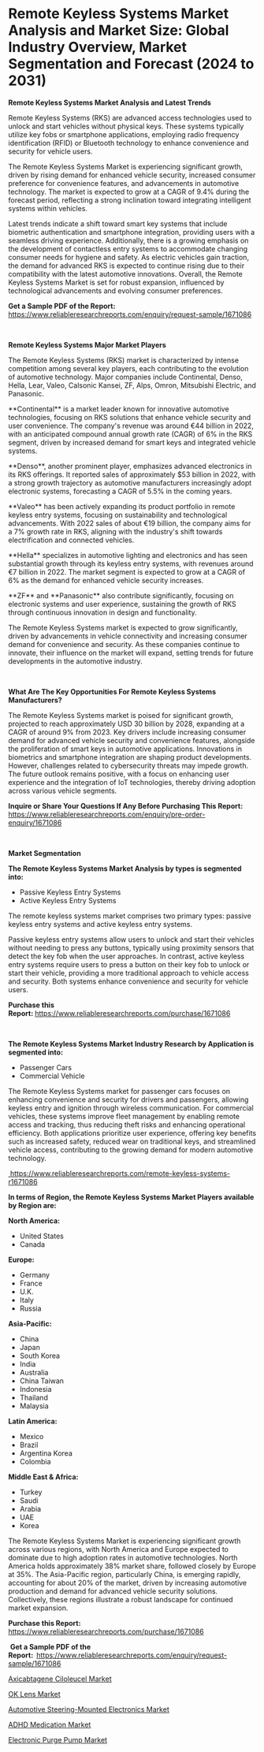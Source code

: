 <p><h1>Remote Keyless Systems Market Analysis and Market Size: Global Industry Overview, Market Segmentation and Forecast (2024 to 2031)</h1></p><p><strong>Remote Keyless Systems Market Analysis and Latest Trends</strong></p>
<p><p>Remote Keyless Systems (RKS) are advanced access technologies used to unlock and start vehicles without physical keys. These systems typically utilize key fobs or smartphone applications, employing radio frequency identification (RFID) or Bluetooth technology to enhance convenience and security for vehicle users. </p><p>The Remote Keyless Systems Market is experiencing significant growth, driven by rising demand for enhanced vehicle security, increased consumer preference for convenience features, and advancements in automotive technology. The market is expected to grow at a CAGR of 9.4% during the forecast period, reflecting a strong inclination toward integrating intelligent systems within vehicles.</p><p>Latest trends indicate a shift toward smart key systems that include biometric authentication and smartphone integration, providing users with a seamless driving experience. Additionally, there is a growing emphasis on the development of contactless entry systems to accommodate changing consumer needs for hygiene and safety. As electric vehicles gain traction, the demand for advanced RKS is expected to continue rising due to their compatibility with the latest automotive innovations. Overall, the Remote Keyless Systems Market is set for robust expansion, influenced by technological advancements and evolving consumer preferences.</p></p>
<p><strong>Get a Sample PDF of the Report:&nbsp;</strong> <a href="https://www.reliableresearchreports.com/enquiry/request-sample/1671086?utm_campaign=36&utm_medium=2&utm_source=Github&utm_content=ia&utm_term=20122024&utm_id=remote-keyless-systems">https://www.reliableresearchreports.com/enquiry/request-sample/1671086</a></p>
<p>&nbsp;</p>
<p><strong>Remote Keyless Systems Major Market Players</strong></p>
<p><p>The Remote Keyless Systems (RKS) market is characterized by intense competition among several key players, each contributing to the evolution of automotive technology. Major companies include Continental, Denso, Hella, Lear, Valeo, Calsonic Kansei, ZF, Alps, Omron, Mitsubishi Electric, and Panasonic.</p><p>**Continental** is a market leader known for innovative automotive technologies, focusing on RKS solutions that enhance vehicle security and user convenience. The company's revenue was around €44 billion in 2022, with an anticipated compound annual growth rate (CAGR) of 6% in the RKS segment, driven by increased demand for smart keys and integrated vehicle systems.</p><p>**Denso**, another prominent player, emphasizes advanced electronics in its RKS offerings. It reported sales of approximately $53 billion in 2022, with a strong growth trajectory as automotive manufacturers increasingly adopt electronic systems, forecasting a CAGR of 5.5% in the coming years.</p><p>**Valeo** has been actively expanding its product portfolio in remote keyless entry systems, focusing on sustainability and technological advancements. With 2022 sales of about €19 billion, the company aims for a 7% growth rate in RKS, aligning with the industry's shift towards electrification and connected vehicles.</p><p>**Hella** specializes in automotive lighting and electronics and has seen substantial growth through its keyless entry systems, with revenues around €7 billion in 2022. The market segment is expected to grow at a CAGR of 6% as the demand for enhanced vehicle security increases.</p><p>**ZF** and **Panasonic** also contribute significantly, focusing on electronic systems and user experience, sustaining the growth of RKS through continuous innovation in design and functionality.</p><p>The Remote Keyless Systems market is expected to grow significantly, driven by advancements in vehicle connectivity and increasing consumer demand for convenience and security. As these companies continue to innovate, their influence on the market will expand, setting trends for future developments in the automotive industry.</p></p>
<p>&nbsp;</p>
<p><strong>What Are The Key Opportunities For Remote Keyless Systems Manufacturers?</strong></p>
<p><p>The Remote Keyless Systems market is poised for significant growth, projected to reach approximately USD 30 billion by 2028, expanding at a CAGR of around 9% from 2023. Key drivers include increasing consumer demand for advanced vehicle security and convenience features, alongside the proliferation of smart keys in automotive applications. Innovations in biometrics and smartphone integration are shaping product developments. However, challenges related to cybersecurity threats may impede growth. The future outlook remains positive, with a focus on enhancing user experience and the integration of IoT technologies, thereby driving adoption across various vehicle segments.</p></p>
<p><strong>Inquire or Share Your Questions If Any Before Purchasing This Report:</strong> <a href="https://www.reliableresearchreports.com/enquiry/pre-order-enquiry/1671086?utm_campaign=36&utm_medium=2&utm_source=Github&utm_content=ia&utm_term=20122024&utm_id=remote-keyless-systems">https://www.reliableresearchreports.com/enquiry/pre-order-enquiry/1671086</a></p>
<p>&nbsp;</p>
<p><strong>Market Segmentation</strong></p>
<p><strong>The Remote Keyless Systems Market Analysis by types is segmented into:</strong></p>
<p><ul><li>Passive Keyless Entry Systems</li><li>Active Keyless Entry Systems</li></ul></p>
<p><p>The remote keyless systems market comprises two primary types: passive keyless entry systems and active keyless entry systems. </p><p>Passive keyless entry systems allow users to unlock and start their vehicles without needing to press any buttons, typically using proximity sensors that detect the key fob when the user approaches. In contrast, active keyless entry systems require users to press a button on their key fob to unlock or start their vehicle, providing a more traditional approach to vehicle access and security. Both systems enhance convenience and security for vehicle users.</p></p>
<p><strong>Purchase this Report:&nbsp;</strong><a href="https://www.reliableresearchreports.com/purchase/1671086?utm_campaign=36&utm_medium=2&utm_source=Github&utm_content=ia&utm_term=20122024&utm_id=remote-keyless-systems">https://www.reliableresearchreports.com/purchase/1671086</a></p>
<p>&nbsp;</p>
<p><strong>The Remote Keyless Systems Market Industry Research by Application is segmented into:</strong></p>
<p><ul><li>Passenger Cars</li><li>Commercial Vehicle</li></ul></p>
<p><p>The Remote Keyless Systems market for passenger cars focuses on enhancing convenience and security for drivers and passengers, allowing keyless entry and ignition through wireless communication. For commercial vehicles, these systems improve fleet management by enabling remote access and tracking, thus reducing theft risks and enhancing operational efficiency. Both applications prioritize user experience, offering key benefits such as increased safety, reduced wear on traditional keys, and streamlined vehicle access, contributing to the growing demand for modern automotive technology.</p></p>
<p><a href="https://www.reliableresearchreports.com/remote-keyless-systems-r1671086?utm_campaign=36&utm_medium=2&utm_source=Github&utm_content=ia&utm_term=20122024&utm_id=remote-keyless-systems">&nbsp;https://www.reliableresearchreports.com/remote-keyless-systems-r1671086</a></p>
<p><strong>In terms of Region, the Remote Keyless Systems Market Players available by Region are:</strong></p>
<p>
    <p> <strong> North America: </strong>
        <ul>
            <li>United States</li>
            <li>Canada</li>
        </ul>
        </p> 
    <p> <strong> Europe: </strong>
        <ul>
            <li>Germany</li>
            <li>France</li>
            <li>U.K.</li>
            <li>Italy</li>
            <li>Russia</li>
        </ul>
        </p> 
    <p> <strong> Asia-Pacific: </strong>
        <ul>
            <li>China</li>
            <li>Japan</li>
            <li>South Korea</li>
            <li>India</li>
            <li>Australia</li>
            <li>China Taiwan</li>
            <li>Indonesia</li>
            <li>Thailand</li>
            <li>Malaysia</li>
        </ul>
        </p> 
    <p> <strong> Latin America: </strong>
        <ul>
            <li>Mexico</li>
            <li>Brazil</li>
            <li>Argentina Korea</li>
            <li>Colombia</li>
        </ul>
        </p> 
    <p> <strong> Middle East & Africa: </strong>
        <ul>
            <li>Turkey</li>
            <li>Saudi</li>
            <li>Arabia</li>
            <li>UAE</li>
            <li>Korea</li>
        </ul>
    </p>
    </p>
<p><p>The Remote Keyless Systems Market is experiencing significant growth across various regions, with North America and Europe expected to dominate due to high adoption rates in automotive technologies. North America holds approximately 38% market share, followed closely by Europe at 35%. The Asia-Pacific region, particularly China, is emerging rapidly, accounting for about 20% of the market, driven by increasing automotive production and demand for advanced vehicle security solutions. Collectively, these regions illustrate a robust landscape for continued market expansion.</p></p>
<p><strong>Purchase this Report: </strong><a href="https://www.reliableresearchreports.com/purchase/1671086?utm_campaign=36&utm_medium=2&utm_source=Github&utm_content=ia&utm_term=20122024&utm_id=remote-keyless-systems">https://www.reliableresearchreports.com/purchase/1671086</a></p>
<p>&nbsp;<strong>Get a Sample PDF of the Report:&nbsp;&nbsp;</strong><a href="https://www.reliableresearchreports.com/enquiry/request-sample/1671086?utm_campaign=36&utm_medium=2&utm_source=Github&utm_content=ia&utm_term=20122024&utm_id=remote-keyless-systems">https://www.reliableresearchreports.com/enquiry/request-sample/1671086</a></p>
<p><strong></strong></p>
<p><p><a href="https://www.linkedin.com/pulse/examining-ups-downs-axicabtagene-ciloleucel-market-size-xa3ae?utm_campaign=36&utm_medium=2&utm_source=Github&utm_content=ia&utm_term=20122024&utm_id=remote-keyless-systems">Axicabtagene Ciloleucel Market</a></p><p><a href="https://www.linkedin.com/pulse/ok-lens-market-size-global-revenue-sales-volume-share-production-utvpf?utm_campaign=36&utm_medium=2&utm_source=Github&utm_content=ia&utm_term=20122024&utm_id=remote-keyless-systems">OK Lens Market</a></p><p><a href="https://github.com/tona7vba/Market-Research-Report-List-1/blob/main/automotive-steering-mounted-electronics-market.md?utm_campaign=36&utm_medium=2&utm_source=Github&utm_content=ia&utm_term=20122024&utm_id=remote-keyless-systems">Automotive Steering-Mounted Electronics Market</a></p><p><a href="https://www.linkedin.com/pulse/global-adhd-medication-market-trends-analysis-future-growth-mnfdf?utm_campaign=36&utm_medium=2&utm_source=Github&utm_content=ia&utm_term=20122024&utm_id=remote-keyless-systems">ADHD Medication Market</a></p><p><a href="https://github.com/tambraunrue691969/Market-Research-Report-List-1/blob/main/electronic-purge-pump-market.md?utm_campaign=36&utm_medium=2&utm_source=Github&utm_content=ia&utm_term=20122024&utm_id=remote-keyless-systems">Electronic Purge Pump Market</a></p></p>